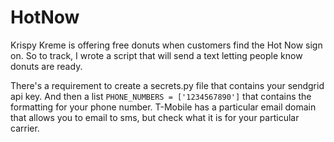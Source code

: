 # HotNow

Krispy Kreme is offering free donuts when customers find the Hot Now sign on. So to track, I wrote a script that will
send a text letting people know donuts are ready.

There's a requirement to create a secrets.py file that contains your sendgrid api key. And then a
list `PHONE_NUMBERS = ['1234567890']` that contains the formatting for your phone number. T-Mobile has a particular
email domain that allows you to email to sms, but check what it is for your particular carrier.